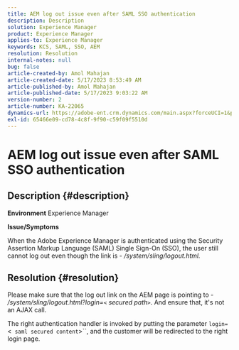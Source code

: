 ```yaml
---
title: AEM log out issue even after SAML SSO authentication
description: Description
solution: Experience Manager
product: Experience Manager
applies-to: Experience Manager
keywords: KCS, SAML, SSO, AEM
resolution: Resolution
internal-notes: null
bug: false
article-created-by: Amol Mahajan
article-created-date: 5/17/2023 8:53:49 AM
article-published-by: Amol Mahajan
article-published-date: 5/17/2023 9:03:22 AM
version-number: 2
article-number: KA-22065
dynamics-url: https://adobe-ent.crm.dynamics.com/main.aspx?forceUCI=1&pagetype=entityrecord&etn=knowledgearticle&id=35968450-90f4-ed11-8848-6045bd006d92
exl-id: 65466e09-cd78-4c8f-9f90-c59f09f5510d
---
```

# AEM log out issue even after SAML SSO authentication

## Description {#description}

<b>Environment</b>
Experience Manager

<b>Issue/Symptoms</b>

When the Adobe Experience Manager is authenticated using the Security Assertion Markup Language (SAML) Single Sign-On (SSO), the user still cannot log out even though the link is - */system/sling/logout.html.*


## Resolution {#resolution}


Please make sure that the log out link on the AEM page is pointing to - */system/sling/logout.html?login=`<` secured path`>`*. And ensure that, it's not an AJAX call.

The right authentication handler is invoked by putting the parameter `login=`<` saml secured content`>``, and the customer will be redirected to the right login page.
